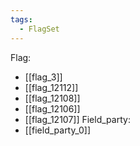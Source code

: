 ```yaml
---
tags:
  - FlagSet
---
```

Flag:
- [[flag_3]]
- [[flag_12112]]
- [[flag_12108]]
- [[flag_12106]]
- [[flag_12107]]
Field_party:
- [[field_party_0]]
